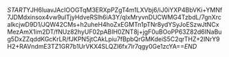 $START$YJH6luavJAcIOOGTqM3ERXpPZgT4m1LXVbj6/iJ0iYXP4BbVKi+YMNf7JDMdxinsox4vw9ulTjyHdveRSlh6iA3Y/qlxMryvnDUCWMG4TzbdL/7gnXrcaIkcjwD9D1/JQW42CMs+h2uheH4hoZxEGMTn1pTNr8ydYSyJoESzwJtNCxMezAmX1im2DT/fNUz82hyUF02pABIH0ZNT8j+jgF0uBOoPP63Z82d6INaBug5DxZZqddKGcKrLR/fJKPN5jtCAkLpiu7fBpbQrGMKdeiS5C2qrTHZ+2INrY9H2+RAVndmE3TZ1GR7b1UrVKX4SLQZl6fx7lr7qgy0Ge1zcYA==$END$